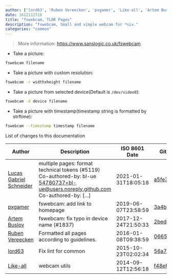 ```yaml
---
author: ['lord63', 'Ruben Vereecken', 'pxgamer', 'Like-all', 'Artem Buslov', 'Lucas Gabriel Schneider']
date: 1612112718
title: "fswebcam, TLDR Pages"
description: "fswebcam, Small and simple webcam for *nix."
categories: "common"
---
```

> More information: <https://www.sanslogic.co.uk/fswebcam>.

- Take a picture:

```bash
fswebcam filename
```

- Take a picture with custom resolution:

```bash
fswebcam -r widthxheight filename
```

- Take a picture from selected device(Default is `/dev/video0`):

```bash
fswebcam -d device filename
```

- Take a picture with timestamp(timestamp string is formatted by strftime):

```bash
fswebcam --timestamp timestamp filename
```
List of changes to this documentation


Author | Description | ISO 8601 Date | GitHub link
------|-----|-----|-----
[Lucas Gabriel Schneider](mailto:casdpa@gmail.com) | multiple pages: format technical tokens (#5119) Co-authored-by: bl-ue <54780737+bl-ue@users.noreply.github.com> Co-authored-by: [...] | 2021-01-31T18:05:18 | [a5fe31bc47ae](https://github.com/tldr-pages/tldr/commit/a5fe31bc47aece3efa5e66b52b3cf384f27d5d72)
[pxgamer](mailto:owzie123@gmail.com) | fswebcam: add link to homepage | 2019-06-07T23:58:59 | [3a4b8fec8f76](https://github.com/tldr-pages/tldr/commit/3a4b8fec8f7604b5bca927f2ba15e23e678ee9cb)
[Artem Buslov](mailto:buslov.artem@gmail.com) | fswebcam: fix typo in device name (#1837) | 2017-12-24T21:50:33 | [2bed8e86bd6d](https://github.com/tldr-pages/tldr/commit/2bed8e86bd6de0053339729cda30e1348757391f)
[Ruben Vereecken](mailto:rubenvereecken@gmail.com) | Formatted all pages according to guidelines. | 2016-01-08T09:38:59 | [066582e8eab5](https://github.com/tldr-pages/tldr/commit/066582e8eab57bce9861cc8d379e158d61f1cc95)
[lord63](mailto:lord63.j@gmail.com) | Fix lint for common | 2015-10-23T02:02:34 | [56a7cba6568f](https://github.com/tldr-pages/tldr/commit/56a7cba6568fcdaaeca2ddf0b80341cfc7de6285)
[Like-all](mailto:like-all@yandex.com) | webcam utils | 2014-09-12T12:56:18 | [f48efad4de95](https://github.com/tldr-pages/tldr/commit/f48efad4de9506aecec49c948d31b6cd502c6e07)

